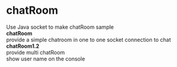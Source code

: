 # chatRoom
Use Java socket to make chatRoom sample </br>
<b>chatRoom</br></b>
    	provide a simple chatroom in one to one socket connection to chat</br>
<b>chatRoom1.2</br></b>
    provide multi chatRoom</br>
    show user name on the console</br>
